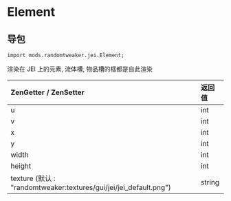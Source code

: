 # Element

## 导包

```zenscript
import mods.randomtweaker.jei.Element;
```

渲染在 JEI 上的元素, 流体槽, 物品槽的框都是自此渲染

| ZenGetter / ZenSetter                                                    | 返回值 |
| :----------------------------------------------------------- | :----- |
| u                                                            | int    |
| v                                                            | int    |
| x                                                            | int    |
| y                                                            | int    |
| width                                                        | int    |
| height                                                        | int    |
| texture (默认 : "randomtweaker:textures/gui/jei/jei_default.png") | string |
